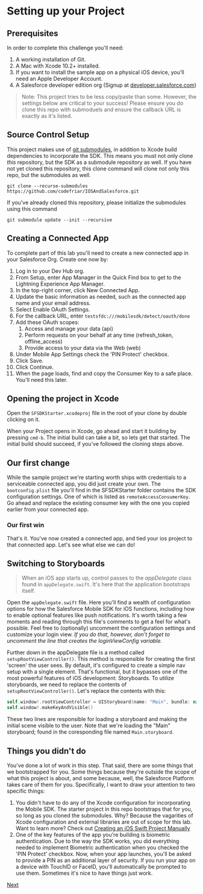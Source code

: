 # Setting up your Project

## Prerequisites <a name="pre"></a>

In order to complete this challenge you'll need:

1. A working installation of Git.
2. A Mac with Xcode 10.2+ installed.
3. If you want to install the sample app on a physical iOS device, you'll need an Apple Developer Account.
4. A Salesforce developer edition org (Signup at [developer.salesforce.com](https://developer.salesforce.com/signup))

> Note: This project tries to be less copy/paste than some. However, the settings below are critical to your success! Please ensure you do clone this repo with submoduels and ensure the callback URL is exactly as it's listed.

## Source Control Setup <a name="download"></a>

This project makes use of [git submodules](https://git-scm.com/book/en/v2/Git-Tools-Submodules), in addition to Xcode build dependencies to incorporate the SDK. This means you must not only clone _this_ repository, but the SDK as a submodule repository as well. If you have not yet cloned this repository, this clone command will clone not only this repo, but the submodules as well.

```console
git clone --recurse-submodules https://github.com/codefriar/IOSAndSalesforce.git
```

If you've already cloned this repository, please initialize the submodules using this command

```console
git submodule update --init --recursive
```

## Creating a Connected App

To complete part of this lab you'll need to create a new connected app in your Salesforce Org. Create one now by:

1. Log in to your Dev Hub org.
2. From Setup, enter App Manager in the Quick Find box to get to the Lightning Experience App Manager.
3. In the top-right corner, click New Connected App.
4. Update the basic information as needed, such as the connected app name and your email address.
5. Select Enable OAuth Settings.
6. For the callback URL, enter `testsfdc:///mobilesdk/detect/oauth/done`
7. Add these OAuth scopes:
   1. Access and manage your data (api)
   2. Perform requests on your behalf at any time (refresh_token, offline_access)
   3. Provide access to your data via the Web (web)
8. Under Mobile App Settings check the 'PIN Protect' checkbox.
9. Click Save.
10. Click Continue.
11. When the page loads, find and copy the Consumer Key to a safe place. You'll need this later.

## Opening the project in Xcode

Open the `SFSDKStarter.xcodeproj` file in the root of your clone by double clicking on it.

When your Project opens in Xcode, go ahead and start it building by pressing `cmd-b`. The initial build can take a bit, so lets get that started. The initial build should succeed, if you've followed the cloning steps above.

## Our first change

While the sample project we're starting worth ships with credentials to a serviceable connected app, you did just create your own. The `bootconfig.plist` file you'll find in the SFSDKStarter folder contains the SDK configuration settings. One of which is listed as `remoteAccessConsumerKey`. Go ahead and replace the existing consumer key with the one you copied earlier from your connected app.

### Our first win

That's it. You've now created a connected app, and tied your ios project to that connected app. Let's see what else we can do!

## Switching to Storyboards

> When an iOS app starts up, control passes to the _appDelegate_ class found in `appDelegate.swift`. It's here that the application bootstraps itself.

Open the `appDelegate.swift` file. Here you'll find a wealth of configuration options for how the Salesforce Mobile SDK for iOS functions, including how to enable optional features like push notifications. It's worth taking a few moments and reading through this file's comments to get a feel for what's possible. Feel free to (optionally) uncomment the configuration settings and customize your login view. _If you do that, however, don't forget to uncomment the line that creates the loginViewConfig variable._

Further down in the appDelegate file is a method called `setupRootViewController()`. This method is responsible for creating the first 'screen' the user sees. By default, it's configured to create a simple nav setup with a single element. That's functional, but it bypasses one of the most powerful features of iOS development: Storyboards. To utilize storyboards, we need to replace the contents of `setupRootViewController()`. Let's replace the contents with this:

```swift
self.window!.rootViewController = UIStoryboard(name: "Main", bundle: nil).instantiateInitialViewController()
self.window!.makeKeyAndVisible()
```

These two lines are responsible for loading a storyboard and making the initial scene visible to the user. Note that we're loading the "Main" storyboard; found in the coresponding file named `Main.storyboard`.

## Things you didn't do

You've done a lot of work in this step. That said, there are some things that we bootstrapped for you. Some things because they're outside the scope of what this project is about, and some because, well, the Salesforce Platform takes care of them for you. Specifically, I want to draw your attention to two specific things:

1. You didn't have to do any of the Xcode configuration for incorporating the Mobile SDK. The starter project in this repo bootstraps that for you, so long as you cloned the submodules. Why? Because the vagarities of Xcode configuration and external libraries are out of scope for this lab. Want to learn more? Check out [Creating an iOS Swift Project Manually](https://developer.salesforce.com/docs/atlas.en-us.mobile_sdk.meta/mobile_sdk/ios_new_native_project_manual.htm)
2. One of the key features of the app you're building is biometric authentication. Due to the way the SDK works, you did everything needed to implement Biometric authentication when you checked the 'PIN Protect' checkbox. Now, when your app launches, you'll be asked to provide a PIN as an additional layer of security. If you run your app on a device with TouchID or FaceID, you'll automatically be prompted to use them. Sometimes it's nice to have things just work.

<a href="step4.html" class="btn btn-default pull-right">Next <i class="glyphicon glyphicon-chevron-right"></i></a>
